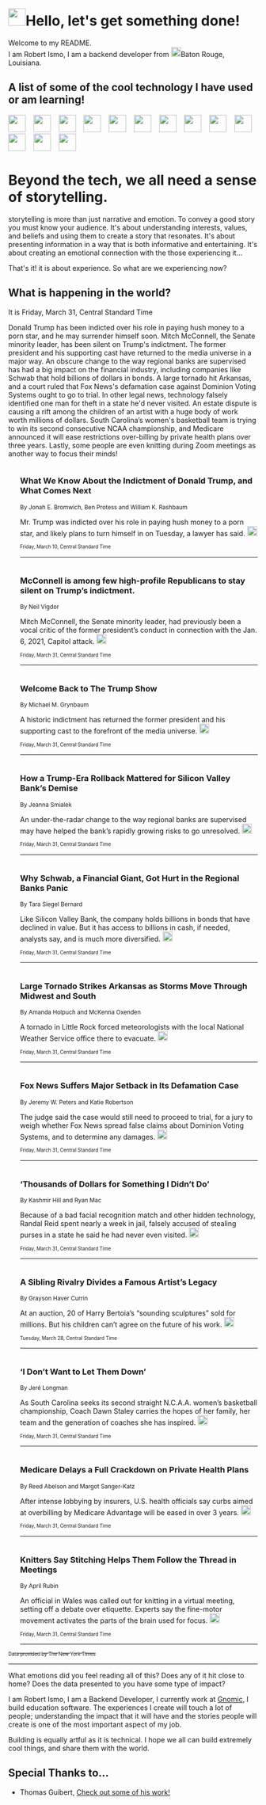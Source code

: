 <h1><img src="https://emojis.slackmojis.com/emojis/images/1643514375/3493/hot-coffee.gif?1643514375" width="35"/>Hello, let's get something done!</h1>

<p>Welcome to my README.<br/>
I am Robert Ismo, I am a backend developer from <img src="https://emojis.slackmojis.com/emojis/images/1638395689/50435/moulin_rouge.png?1638395689" width="20"/>Baton Rouge, Louisiana.</p>
<h2>A list of some of the cool technology I have used or am learning!</h2>
<p>
<img src="https://emojis.slackmojis.com/emojis/images/1643516091/21142/meow_bongotap.gif?1643516091" width="35" alt="">
<img src="https://img.shields.io/badge/Favorite%20Frontend%20Framework-SvelteKit-f83903" alt="">
<img src="https://img.shields.io/badge/Second%20Favorite-Vue-40b581" alt="">
<img src="https://img.shields.io/badge/Most%20Used%20Runtime-Nodejs-78b061" alt="">
<img src="https://emojis.slackmojis.com/emojis/images/1643517416/34482/fire.gif?1643517416" width="35" alt="">
<img src="https://img.shields.io/badge/Javascript%20But%20Better-Typescript-0078ca" alt="">
<img src="https://img.shields.io/badge/Favorite%20Language-Elixir-3e244d" alt="">
<img src="https://img.shields.io/badge/Containerize%20Everything-Docker-6ac9ef" alt="">
<img src="https://emojis.slackmojis.com/emojis/images/1643514596/5999/meow_party.gif?1643514596" width="35" alt="">
<img src="https://img.shields.io/badge/API%20Love%20Language-Graphql-de32a5" alt="">
<img src="https://img.shields.io/badge/Our%20Favorite%20Version%20Controller-Git-e94f33" alt="">
<img src="https://img.shields.io/badge/Favorite%20Database-Redis-d42d1d" alt="">
<img src="https://emojis.slackmojis.com/emojis/images/1643514559/5584/deployparrot.gif?1643514559" width="35" alt="">
<img src="https://img.shields.io/badge/Container%20Interstate-RabbitMQ-f66200" alt="">
<img src="https://img.shields.io/badge/Gotta%20Learn-Kubernetes-316adf" alt="">
<img src="https://img.shields.io/badge/Really%20Mature%20Now-WASM-654fef" alt="">
<img src="https://emojis.slackmojis.com/emojis/images/1666642497/61942/dance_vibe.gif?1666642497" width="35" alt="">
<img src="https://img.shields.io/badge/For%20My%20M1-ARM64-657d96" alt="">
<img src="https://img.shields.io/badge/Loving%20This%20So%20Much-TailwindCSS-17bcb5" alt="">
<img src="https://img.shields.io/badge/Cool%20Build%20Tool-Vite-f9cb24" alt="">
<img src="https://emojis.slackmojis.com/emojis/images/1669231376/62819/working-on-it.gif?1669231376" width="35" alt="">
<img src="https://img.shields.io/badge/Fun%20and%20Easy%20Database-MongoDB-5f8c49" alt="">
<img src="https://img.shields.io/badge/JS%20Life%20Support-NPM-c73737" alt="">
<img src="https://img.shields.io/badge/I%20Liked%20It-DynamoDB-0073b9" alt="">
<img src="https://emojis.slackmojis.com/emojis/images/1643514045/46/question.gif?1643514045" width="35" alt="">
<img src="https://img.shields.io/badge/cool-React-60d6f9" alt="">
<img src="https://img.shields.io/badge/Future%20Big%20Project-Lambda-f37e00" alt="">
<img src="https://img.shields.io/badge/NPM%20But%20Better-PNPM-f1aa07" alt="">
<img src="https://emojis.slackmojis.com/emojis/images/1643514943/9662/fbwow.gif?1643514943" width="35" alt="">
<img src="https://img.shields.io/badge/First%20Language-C-662079" alt="">
<img src="https://img.shields.io/badge/Where%20I%20Deploy%20Frontend-Vercel-000000" alt="">
<img src="https://img.shields.io/badge/Who%20Does%20not%20Want%20an%20App-Swift-f9492a" alt="">
<img src="https://emojis.slackmojis.com/emojis/images/1643514058/151/javascript.png?1643514058" width="35" alt="">
<img src="https://img.shields.io/badge/cool-Python-fbd542" alt="">
<img src="https://img.shields.io/badge/Favorite%20Something-Stripe-656cdc" alt="">
<img src="https://img.shields.io/badge/Of%20Course-HTML5-ed6327" alt="">
<img src="https://emojis.slackmojis.com/emojis/images/1660415405/60731/bomb.gif?1660415405" width="35" alt="">
<img src="https://img.shields.io/badge/hate-CSS-2964ec" alt="">
<img src="https://img.shields.io/badge/Learning-CircleCI-141215" alt="">
<img src="https://img.shields.io/badge/Learning-Rust-fbbb3b" alt="">
<img src="https://emojis.slackmojis.com/emojis/images/1660415397/60712/writing-hand.gif?1660415397" width="35" alt="">
<img src="https://img.shields.io/badge/Dev%20Browser%20of%20Choice-Firefox-cc4e26" alt="">
<img src="https://img.shields.io/badge/Recoverying%20From%20Windows-UNIX-1781e3" alt="">
<img src="https://img.shields.io/badge/LOVE-LogSeq-90c1c2" alt="">
<img src="https://emojis.slackmojis.com/emojis/images/1643514066/223/kirby.gif?1643514066" width="35" alt="">
<img src="https://img.shields.io/badge/Daily%20Driver-MacOS-e6e6e8" alt="">
<img src="https://img.shields.io/badge/Git%20Server-Github-000000" alt="">
<img src="https://img.shields.io/badge/enjoyable-EC2-f17428" alt="">
<img src="https://emojis.slackmojis.com/emojis/images/1643514239/2069/excited.gif?1643514239" width="35" alt="">
</p>
<h1>Beyond the tech, we all need a sense of storytelling.</h1>
<p>storytelling is more than just narrative and emotion. To convey a good story you must know your audience. It's about understanding interests, values, and beliefs and using them to create a story that resonates. It's about presenting information in a way that is both informative and entertaining. It's about creating an emotional connection with the those experiencing it...</p>
<p>That's it! it is about experience. So what are we experiencing now?</p>
<h2>What is happening in the world?</h2>
<p>It is Friday, March 31, Central Standard Time</p>
<p>
Donald Trump has been indicted over his role in paying hush money to a porn star, and he may surrender himself soon. Mitch McConnell, the Senate minority leader, has been silent on Trump&#39;s indictment. The former president and his supporting cast have returned to the media universe in a major way. An obscure change to the way regional banks are supervised has had a big impact on the financial industry, including companies like Schwab that hold billions of dollars in bonds. A large tornado hit Arkansas, and a court ruled that Fox News&#39;s defamation case against Dominion Voting Systems ought to go to trial. In other legal news, technology falsely identified one man for theft in a state he&#39;d never visited. An estate dispute is causing a rift among the children of an artist with a huge body of work worth millions of dollars. South Carolina’s women&#39;s basketball team is trying to win its second consecutive NCAA championship, and Medicare announced it will ease restrictions over-billing by private health plans over three years. Lastly, some people are even knitting during Zoom meetings as another way to focus their minds!</p>
<ol>
<img src="https://img.shields.io/badge/-nyregion-blue" alt="">
<h3>What We Know About the Indictment of Donald Trump, and What Comes Next</h3>
<sub>By Jonah E. Bromwich, Ben Protess and William K. Rashbaum</sub>
<p>Mr. Trump was indicted over his role in paying hush money to a porn star, and likely plans to turn himself in on Tuesday, a lawyer has said.  <a href="https://nyti.ms/3lVqDu1"><img src="https://developer.nytimes.com/files/poweredby_nytimes_30b.png?v=1583354208352" height="20"></a></p>
<sub><sub>Friday, March 10, Central Standard Time</sub></sub>
<hr/>
<img src="https://img.shields.io/badge/-us-blue" alt="">
<h3>McConnell is among few high-profile Republicans to stay silent on Trump’s indictment.</h3>
<sub>By Neil Vigdor</sub>
<p>Mitch McConnell, the Senate minority leader, had previously been a vocal critic of the former president’s conduct in connection with the Jan. 6, 2021, Capitol attack.  <a href="https://nyti.ms/3Ko2LZp"><img src="https://developer.nytimes.com/files/poweredby_nytimes_30b.png?v=1583354208352" height="20"></a></p>
<sub><sub>Friday, March 31, Central Standard Time</sub></sub>
<hr/>
<img src="https://img.shields.io/badge/-business-blue" alt="">
<h3>Welcome Back to The Trump Show</h3>
<sub>By Michael M. Grynbaum</sub>
<p>A historic indictment has returned the former president and his supporting cast to the forefront of the media universe.  <a href="https://nyti.ms/3JZisEY"><img src="https://developer.nytimes.com/files/poweredby_nytimes_30b.png?v=1583354208352" height="20"></a></p>
<sub><sub>Friday, March 31, Central Standard Time</sub></sub>
<hr/>
<img src="https://img.shields.io/badge/-business-blue" alt="">
<h3>How a Trump-Era Rollback Mattered for Silicon Valley Bank’s Demise</h3>
<sub>By Jeanna Smialek</sub>
<p>An under-the-radar change to the way regional banks are supervised may have helped the bank’s rapidly growing risks to go unresolved.  <a href="https://nyti.ms/40SyAPE"><img src="https://developer.nytimes.com/files/poweredby_nytimes_30b.png?v=1583354208352" height="20"></a></p>
<sub><sub>Friday, March 31, Central Standard Time</sub></sub>
<hr/>
<img src="https://img.shields.io/badge/-your-money-blue" alt="">
<h3>Why Schwab, a Financial Giant, Got Hurt in the Regional Banks Panic</h3>
<sub>By Tara Siegel Bernard</sub>
<p>Like Silicon Valley Bank, the company holds billions in bonds that have declined in value. But it has access to billions in cash, if needed, analysts say, and is much more diversified.  <a href="https://nyti.ms/42SRzLv"><img src="https://developer.nytimes.com/files/poweredby_nytimes_30b.png?v=1583354208352" height="20"></a></p>
<sub><sub>Friday, March 31, Central Standard Time</sub></sub>
<hr/>
<img src="https://img.shields.io/badge/-us-blue" alt="">
<h3>Large Tornado Strikes Arkansas as Storms Move Through Midwest and South</h3>
<sub>By Amanda Holpuch and McKenna Oxenden</sub>
<p>A tornado in Little Rock forced meteorologists with the local National Weather Service office there to evacuate.  <a href="https://nyti.ms/40QMh1q"><img src="https://developer.nytimes.com/files/poweredby_nytimes_30b.png?v=1583354208352" height="20"></a></p>
<sub><sub>Friday, March 31, Central Standard Time</sub></sub>
<hr/>
<img src="https://img.shields.io/badge/-business-blue" alt="">
<h3>Fox News Suffers Major Setback in Its Defamation Case</h3>
<sub>By Jeremy W. Peters and Katie Robertson</sub>
<p>The judge said the case would still need to proceed to trial, for a jury to weigh whether Fox News spread false claims about Dominion Voting Systems, and to determine any damages.  <a href="https://nyti.ms/40SnIkM"><img src="https://developer.nytimes.com/files/poweredby_nytimes_30b.png?v=1583354208352" height="20"></a></p>
<sub><sub>Friday, March 31, Central Standard Time</sub></sub>
<hr/>
<img src="https://img.shields.io/badge/-technology-blue" alt="">
<h3>‘Thousands of Dollars for Something I Didn’t Do’</h3>
<sub>By Kashmir Hill and Ryan Mac</sub>
<p>Because of a bad facial recognition match and other hidden technology, Randal Reid spent nearly a week in jail, falsely accused of stealing purses in a state he said he had never even visited.  <a href="https://nyti.ms/40tHPpF"><img src="https://developer.nytimes.com/files/poweredby_nytimes_30b.png?v=1583354208352" height="20"></a></p>
<sub><sub>Friday, March 31, Central Standard Time</sub></sub>
<hr/>
<img src="https://img.shields.io/badge/-arts-blue" alt="">
<h3>A Sibling Rivalry Divides a Famous Artist’s Legacy</h3>
<sub>By Grayson Haver Currin</sub>
<p>At an auction, 20 of Harry Bertoia’s “sounding sculptures” sold for millions. But his children can’t agree on the future of his work.  <a href="https://nyti.ms/3ns6I6q"><img src="https://developer.nytimes.com/files/poweredby_nytimes_30b.png?v=1583354208352" height="20"></a></p>
<sub><sub>Tuesday, March 28, Central Standard Time</sub></sub>
<hr/>
<img src="https://img.shields.io/badge/-sports-blue" alt="">
<h3>‘I Don’t Want to Let Them Down’</h3>
<sub>By Jeré Longman</sub>
<p>As South Carolina seeks its second straight N.C.A.A. women’s basketball championship, Coach Dawn Staley carries the hopes of her family, her team and the generation of coaches she has inspired.  <a href="https://nyti.ms/40wg2EL"><img src="https://developer.nytimes.com/files/poweredby_nytimes_30b.png?v=1583354208352" height="20"></a></p>
<sub><sub>Friday, March 31, Central Standard Time</sub></sub>
<hr/>
<img src="https://img.shields.io/badge/-health-blue" alt="">
<h3>Medicare Delays a Full Crackdown on Private Health Plans</h3>
<sub>By Reed Abelson and Margot Sanger-Katz</sub>
<p>After intense lobbying by insurers, U.S. health officials say curbs aimed at overbilling by Medicare Advantage will be eased in over 3 years.  <a href="https://nyti.ms/40xxSrc"><img src="https://developer.nytimes.com/files/poweredby_nytimes_30b.png?v=1583354208352" height="20"></a></p>
<sub><sub>Friday, March 31, Central Standard Time</sub></sub>
<hr/>
<img src="https://img.shields.io/badge/-well-blue" alt="">
<h3>Knitters Say Stitching Helps Them Follow the Thread in Meetings</h3>
<sub>By April Rubin</sub>
<p>An official in Wales was called out for knitting in a virtual meeting, setting off a debate over etiquette. Experts say the fine-motor movement activates the parts of the brain used for focus.  <a href="https://nyti.ms/3M5TbMb"><img src="https://developer.nytimes.com/files/poweredby_nytimes_30b.png?v=1583354208352" height="20"></a></p>
<sub><sub>Friday, March 31, Central Standard Time</sub></sub>
<hr/>
</ol>
<a href="https://developer.nytimes.com"><sub><sub>Data provided by The New York Times</sub></sub></a>
<hr/>
<p>What emotions did you feel reading all of this? Does any of it hit close to home? Does the data presented to you have some type of impact?</p>
<p>I am Robert Ismo, I am a Backend Developer, I currently work at <a href="https://gnomic.education/">Gnomic</a>, I build education software. The experiences I create will touch a lot of people; understanding the impact that it will have and the stories people will create is one of the most important aspect of my job.</p>
<p>Building is equally artful as it is technical. I hope we all can build extremely cool things, and share them with the world.</p>
<h2>Special Thanks to...</h2>
<ul>
<li>Thomas Guibert, <a href="https://github.com/thmsgbrt/thmsgbrt">Check out some of his work!</a></li>
</ul>